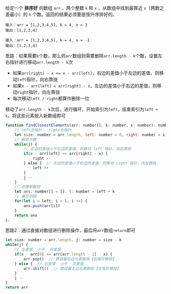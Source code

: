 给定一个 **排序好** 的数组 `arr` ，两个整数 `k` 和 `x` ，从数组中找到最靠近 `x`（两数之差最小）的 `k` 个数。返回的结果必须要是按升序排好的。

```
输入：arr = [1,2,3,4,5], k = 4, x = 3
输出：[1,2,3,4]

输入：arr = [1,2,3,4,5], k = 4, x = -1
输出：[1,2,3,4]
```

思路：如果需要`k`个数，那么则`arr`数组则需要删除`arr.length - k`个数，设置左右指针进行移动`arr.length - k`次

* 如果`arr[right] - x <= x - arr[left]`，右边的差值小于左边的差值，则移动`left`指针，向右靠拢
* 如果`x - arr[left] < arr[right] - x`，左边的差值小于右边的差值，则移动`right`指针，向左靠拢
* 每次移动`left / right`都算作删除一位

移动了`arr.length - k`次后，进行循环，开始索引为`left`，结束索引为`left + k`，将这些元素放入新数组即可

```js
function findClosestElements(arr: number[], k: number, x: number): number[] {
  	// left左指针   right右指针
    let size: number = arr.length, left: number = 0, right: number = size - 1, j: number = size - k
  	// 删除次数
    while(j) {
      	// 右边的差值小于左边的差值，则移动`left`指针，向右靠拢
        if(x - arr[left] <= arr[right] - x) {
            right --
        } else {  // 左边的差值小于右边的差值，则移动`right`指针，向左靠拢
            left ++
        }
        j --
    }
  	// 创建新数组
    let ans: number[] = [], l: number = left + k
  	// 遍历范围
    for(let i = left; i < l; i ++) {
        ans.push(arr[i])
    }
    return ans
};
```

思路2：通过直接对数组进行删除操作，最后将`arr`数组`return`即可

```js
let size: number = arr.length, j: number = size - k
while(j) {
  	// 左差值  小于  右差值
    if(x - arr[0] <= arr[arr.length - 1] - x) {
        arr.pop()  // 数组最右边元素删除【右指针移除】
    } else {  // 右差值  小于  左差值
        arr.shift()  // 数组最左边元素删除【左指针移除】
    }
    j --
}
return arr
```

